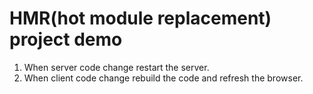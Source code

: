 
# HMR(hot module replacement) project demo
1. When server code change restart the server.
2. When client code change rebuild the code and refresh the browser.